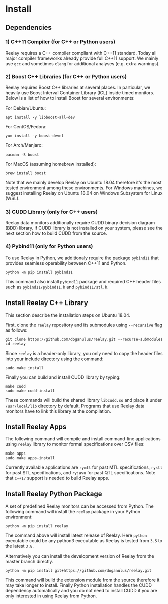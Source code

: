 # Install

## Dependencies

### 1) C++11 Compiler (for C++ or Python users)

Reelay requires a C++ compiler compliant with C++11 standard. Today all major compiler frameworks already provide full C++11 support. We mainly use `gcc` and sometimes `clang` for additional analyses (e.g. extra warnings).

### 2) Boost C++ Libraries (for C++ or Python users)

Reelay requires Boost C++ libraries at several places. In particular, we heavily use Boost Interval Container Library (ICL) inside timed monitors. Below is a list of how to install Boost for several environments:

For Debian/Ubuntu:

    apt install -y libboost-all-dev

For CentOS/Fedora:

    yum install -y boost-devel

For Arch/Manjaro:

    pacman -S boost

For MacOS (assuming homebrew installed):

    brew install boost

Note that we mainly develop Reelay on Ubuntu 18.04 therefore it's the most tested environment among these environments. For Windows machines, we suggest installing Reelay on Ubuntu 18.04 on Windows Subsystem for Linux (WSL).

### 3) CUDD Library (only for C++ users)

Reelay data monitors additionally require CUDD binary decision diagram (BDD) library. If CUDD library is not installed on your system, please see the next section how to build CUDD from the source.

### 4) Pybind11 (only for Python users)

To use Reelay in Python, we additionaly require the package `pybind11` that provides seamless operability between C++11 and Python.

    python -m pip install pybind11 

This command also install `pybind11` package and required C++ header files such as `pybind11/pybind11.h` and `pybind11/stl.h`.

## Install Reelay C++ Library

This section describe the installation steps on Ubuntu 18.04.

First, clone the `reelay` repository and its submodules using `--recursive` flag as follows:

    git clone https://github.com/doganulus/reelay.git --recurse-submodules
    cd reelay

Since `reelay` is a header-only library, you only need to copy the header files into your include directory using the command:

    sudo make install

Finally you can build and install CUDD library by typing:

    make cudd
    sudo make cudd-install

These commands will build the shared library `libcudd.so` and place it under `/usr/local/lib` directory by default. Programs that use Reelay data monitors have to link this library at the compilation.

## Install Reelay Apps

The following command will compile and install command-line applications using `reelay` library to monitor formal specifications over CSV files:

    make apps
    sudo make apps-install

Currently available applications are `rymtl` for past MTL specifications, `rystl` for past STL specifications, and `ryjavu` for past QTL specifications. Note that `C++17` support is needed to build Reelay apps.

## Install Reelay Python Package

A set of predefined Reelay monitors can be accessed from Python. The following command will install the `reelay` package in your Python environment:

    python -m pip install reelay

The command above will install latest release of Reelay.  Here `python` executable could be any python3 executable as Reelay is tested from `3.5` to the latest `3.8`.

Alternatively you can install the development version of Reelay from the master branch directly.

    python -m pip install git+https://github.com/doganulus/reelay.git

This command will build the extension module from the source therefore it may take longer to install. Finally Python installation handles the CUDD dependency automatically and you do not need to install CUDD if you are only interested in using Reelay from Python.
